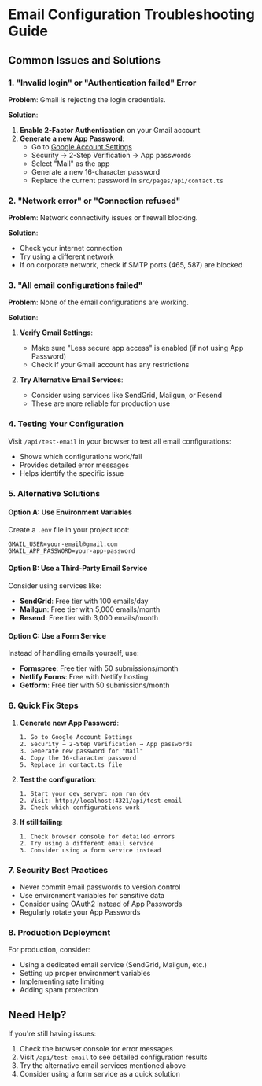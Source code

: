# Email Configuration Troubleshooting Guide

## Common Issues and Solutions

### 1. **"Invalid login" or "Authentication failed" Error**

**Problem**: Gmail is rejecting the login credentials.

**Solution**:
1. **Enable 2-Factor Authentication** on your Gmail account
2. **Generate a new App Password**:
   - Go to [Google Account Settings](https://myaccount.google.com/)
   - Security → 2-Step Verification → App passwords
   - Select "Mail" as the app
   - Generate a new 16-character password
   - Replace the current password in `src/pages/api/contact.ts`

### 2. **"Network error" or "Connection refused"**

**Problem**: Network connectivity issues or firewall blocking.

**Solution**:
- Check your internet connection
- Try using a different network
- If on corporate network, check if SMTP ports (465, 587) are blocked

### 3. **"All email configurations failed"**

**Problem**: None of the email configurations are working.

**Solution**:
1. **Verify Gmail Settings**:
   - Make sure "Less secure app access" is enabled (if not using App Password)
   - Check if your Gmail account has any restrictions

2. **Try Alternative Email Services**:
   - Consider using services like SendGrid, Mailgun, or Resend
   - These are more reliable for production use

### 4. **Testing Your Configuration**

Visit `/api/test-email` in your browser to test all email configurations:
- Shows which configurations work/fail
- Provides detailed error messages
- Helps identify the specific issue

### 5. **Alternative Solutions**

#### Option A: Use Environment Variables
Create a `.env` file in your project root:
```
GMAIL_USER=your-email@gmail.com
GMAIL_APP_PASSWORD=your-app-password
```

#### Option B: Use a Third-Party Email Service
Consider using services like:
- **SendGrid**: Free tier with 100 emails/day
- **Mailgun**: Free tier with 5,000 emails/month
- **Resend**: Free tier with 3,000 emails/month

#### Option C: Use a Form Service
Instead of handling emails yourself, use:
- **Formspree**: Free tier with 50 submissions/month
- **Netlify Forms**: Free with Netlify hosting
- **Getform**: Free tier with 50 submissions/month

### 6. **Quick Fix Steps**

1. **Generate new App Password**:
   ```
   1. Go to Google Account Settings
   2. Security → 2-Step Verification → App passwords
   3. Generate new password for "Mail"
   4. Copy the 16-character password
   5. Replace in contact.ts file
   ```

2. **Test the configuration**:
   ```
   1. Start your dev server: npm run dev
   2. Visit: http://localhost:4321/api/test-email
   3. Check which configurations work
   ```

3. **If still failing**:
   ```
   1. Check browser console for detailed errors
   2. Try using a different email service
   3. Consider using a form service instead
   ```

### 7. **Security Best Practices**

- Never commit email passwords to version control
- Use environment variables for sensitive data
- Consider using OAuth2 instead of App Passwords
- Regularly rotate your App Passwords

### 8. **Production Deployment**

For production, consider:
- Using a dedicated email service (SendGrid, Mailgun, etc.)
- Setting up proper environment variables
- Implementing rate limiting
- Adding spam protection

## Need Help?

If you're still having issues:
1. Check the browser console for error messages
2. Visit `/api/test-email` to see detailed configuration results
3. Try the alternative email services mentioned above
4. Consider using a form service as a quick solution

